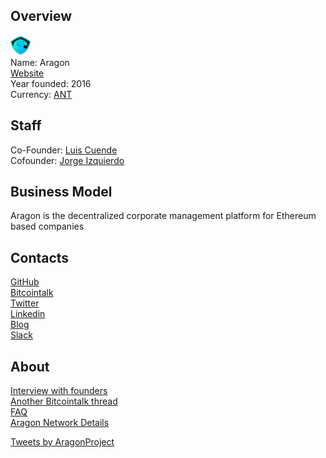 ## Overview
![logo](../projects/logo/aragon.png)  
Name: Aragon  
[Website](https://aragon.one/)  
Year founded: 2016  
Currency: [ANT](https://coinmarketcap.com/assets/aragon/)  
## Staff
Co-Founder: [Luis Cuende](../people/luis_cuende.md)  
Cofounder: [Jorge Izquierdo](../people/jorge_izquierdo.md)  
## Business Model
Aragon is the decentralized corporate management platform for Ethereum based companies
## Contacts
[GitHub](https://github.com/aragon)  
[Bitcointalk](https://bitcointalk.org/index.php?topic=1902482.0)  
[Twitter](https://twitter.com/AragonProject)  
[Linkedin](https://www.linkedin.com/company-beta/22313804/)  
[Blog](https://blog.aragon.one/)  
[Slack](https://aragon.chat/)  
## About 
[Interview with founders](https://www.youtube.com/watch?v=U35jr3UOBXc)  
[Another Bitcointalk thread](https://bitcointalk.org/index.php?topic=1925778.0)  
[FAQ](https://aragon.one/faq)  
[Aragon Network Details](https://aragon.network/)  


<a class="twitter-timeline" href="https://twitter.com/AragonProject?ref_src=twsrc%5Etfw">Tweets by AragonProject</a><script async src="//platform.twitter.com/widgets.js" charset="utf-8"></script>

